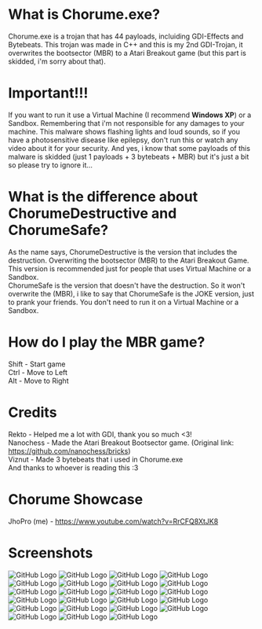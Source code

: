 # What is Chorume.exe?
Chorume.exe is a trojan that has 44 payloads, incluiding GDI-Effects and Bytebeats. This trojan was made in C++ and this is my 2nd GDI-Trojan, it overwrites the bootsector (MBR) to a Atari Breakout game (but this part is skidded, i'm sorry about that).

# Important!!!
If you want to run it use a Virtual Machine (I recommend <b>Windows XP</b>) or a Sandbox. Remembering that i'm not responsible for any damages to your machine. This malware shows flashing lights and loud sounds, so if you have a photosensitive disease like epilepsy, don't run this or watch any video about it for your security. And yes, i know that some payloads of this malware is skidded (just 1 payloads + 3 bytebeats + MBR) but it's just a bit so please try to ignore it...

# What is the difference about ChorumeDestructive and ChorumeSafe?
As the name says, ChorumeDestructive is the version that includes the destruction. Overwriting the bootsector (MBR) to the Atari Breakout Game. This version is recommended just for people that uses Virtual Machine or a Sandbox.  
ChorumeSafe is the version that doesn't have the destruction. So it won't overwrite the (MBR), i like to say that ChorumeSafe is the JOKE version, just to prank your friends. You don't need to run it on a Virtual Machine or a Sandbox.

# How do I play the MBR game?
Shift - Start game  
Ctrl  - Move to Left  
Alt   - Move to Right  

# Credits
Rekto - Helped me a lot with GDI, thank you so much <3!  
Nanochess - Made the Atari Breakout Bootsector game. (Original link: https://github.com/nanochess/bricks)  
Viznut - Made 3 bytebeats that i used in Chorume.exe  
And thanks to whoever is reading this :3  

# Chorume Showcase
JhoPro (me) - https://www.youtube.com/watch?v=RrCFQ8XtJK8

# Screenshots
![GitHub Logo](/Screenshots/Payload_1.png)
![GitHub Logo](/Screenshots/Payload_2.png)
![GitHub Logo](/Screenshots/Payload_3.png)
![GitHub Logo](/Screenshots/Payload_4.png)
![GitHub Logo](/Screenshots/Payload_5.png)
![GitHub Logo](/Screenshots/Payload_6.png)
![GitHub Logo](/Screenshots/Payload_7.png)
![GitHub Logo](/Screenshots/Payload_8.png)
![GitHub Logo](/Screenshots/Payload_9.png)
![GitHub Logo](/Screenshots/Payload_10.png)
![GitHub Logo](/Screenshots/Payload_11.png)
![GitHub Logo](/Screenshots/Payload_12.png)
![GitHub Logo](/Screenshots/Payload_13.png)
![GitHub Logo](/Screenshots/Payload_14.png)
![GitHub Logo](/Screenshots/Payload_15.png)
![GitHub Logo](/Screenshots/Payload_16.png)
![GitHub Logo](/Screenshots/Payload_17.png)
![GitHub Logo](/Screenshots/Payload_18.png)
![GitHub Logo](/Screenshots/Payload_19.png)
![GitHub Logo](/Screenshots/Payload_20.png)
![GitHub Logo](/Screenshots/Payload_21.png)
![GitHub Logo](/Screenshots/Payload_22.png)
![GitHub Logo](/Screenshots/Payload_MBR.png)
